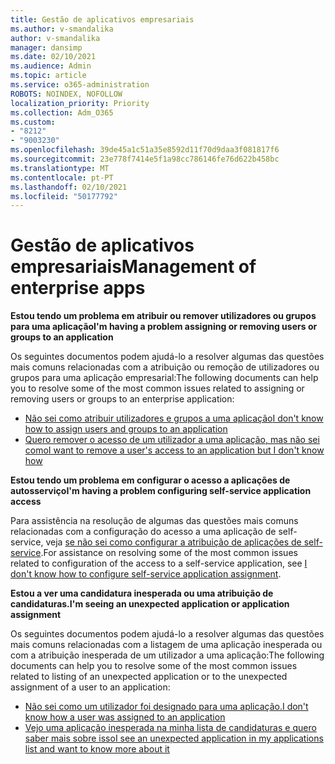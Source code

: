 ```yaml
---
title: Gestão de aplicativos empresariais
ms.author: v-smandalika
author: v-smandalika
manager: dansimp
ms.date: 02/10/2021
ms.audience: Admin
ms.topic: article
ms.service: o365-administration
ROBOTS: NOINDEX, NOFOLLOW
localization_priority: Priority
ms.collection: Adm_O365
ms.custom:
- "8212"
- "9003230"
ms.openlocfilehash: 39de45a1c51a35e8592d11f70d9daa3f081817f6
ms.sourcegitcommit: 23e778f7414e5f1a98cc786146fe76d622b458bc
ms.translationtype: MT
ms.contentlocale: pt-PT
ms.lasthandoff: 02/10/2021
ms.locfileid: "50177792"
---
```

# <a name="management-of-enterprise-apps"></a><span data-ttu-id="26861-102">Gestão de aplicativos empresariais</span><span class="sxs-lookup"><span data-stu-id="26861-102">Management of enterprise apps</span></span>

<span data-ttu-id="26861-103">**Estou tendo um problema em atribuir ou remover utilizadores ou grupos para uma aplicação**</span><span class="sxs-lookup"><span data-stu-id="26861-103">**I'm having a problem assigning or removing users or groups to an application**</span></span>

<span data-ttu-id="26861-104">Os seguintes documentos podem ajudá-lo a resolver algumas das questões mais comuns relacionadas com a atribuição ou remoção de utilizadores ou grupos para uma aplicação empresarial:</span><span class="sxs-lookup"><span data-stu-id="26861-104">The following documents can help you to resolve some of the most common issues related to assigning or removing users or groups to an enterprise application:</span></span>

- [<span data-ttu-id="26861-105">Não sei como atribuir utilizadores e grupos a uma aplicação</span><span class="sxs-lookup"><span data-stu-id="26861-105">I don't know how to assign users and groups to an application</span></span>](https://docs.microsoft.com/azure/active-directory/manage-apps/assign-user-or-group-access-portal)
- [<span data-ttu-id="26861-106">Quero remover o acesso de um utilizador a uma aplicação, mas não sei como</span><span class="sxs-lookup"><span data-stu-id="26861-106">I want to remove a user's access to an application but I don't know how</span></span>](https://docs.microsoft.com/azure/active-directory/manage-apps/methods-for-removing-user-access)

<span data-ttu-id="26861-107">**Estou tendo um problema em configurar o acesso a aplicações de autosserviço**</span><span class="sxs-lookup"><span data-stu-id="26861-107">**I'm having a problem configuring self-service application access**</span></span>

<span data-ttu-id="26861-108">Para assistência na resolução de algumas das questões mais comuns relacionadas com a configuração do acesso a uma aplicação de self-service, veja [se não sei como configurar a atribuição de aplicações de self-service](https://docs.microsoft.com/azure/active-directory/manage-apps/manage-self-service-access).</span><span class="sxs-lookup"><span data-stu-id="26861-108">For assistance on resolving some of the most common issues related to configuration of the access to a self-service application, see [I don't know how to configure self-service application assignment](https://docs.microsoft.com/azure/active-directory/manage-apps/manage-self-service-access).</span></span>

<span data-ttu-id="26861-109">**Estou a ver uma candidatura inesperada ou uma atribuição de candidaturas.**</span><span class="sxs-lookup"><span data-stu-id="26861-109">**I'm seeing an unexpected application or application assignment**</span></span>

<span data-ttu-id="26861-110">Os seguintes documentos podem ajudá-lo a resolver algumas das questões mais comuns relacionadas com a listagem de uma aplicação inesperada ou com a atribuição inesperada de um utilizador a uma aplicação:</span><span class="sxs-lookup"><span data-stu-id="26861-110">The following documents can help you to resolve some of the most common issues related to listing of an unexpected application or to the unexpected assignment of a user to an application:</span></span>

- [<span data-ttu-id="26861-111">Não sei como um utilizador foi designado para uma aplicação.</span><span class="sxs-lookup"><span data-stu-id="26861-111">I don't know how a user was assigned to an application</span></span>](https://docs.microsoft.com/azure/active-directory/manage-apps/ways-users-get-assigned-to-applications)
- [<span data-ttu-id="26861-112">Vejo uma aplicação inesperada na minha lista de candidaturas e quero saber mais sobre isso</span><span class="sxs-lookup"><span data-stu-id="26861-112">I see an unexpected application in my applications list and want to know more about it</span></span>](https://docs.microsoft.com/azure/active-directory/manage-apps/application-types)












